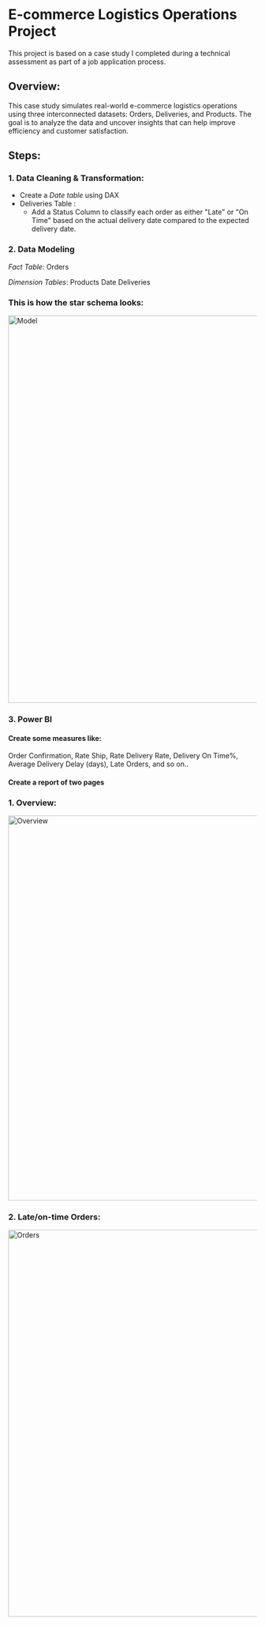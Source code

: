 # E-commerce Logistics Operations Project

This project is based on a case study I completed during a technical assessment as part of a job application process.

## Overview:
This case study simulates real-world e-commerce logistics operations using three interconnected datasets: Orders, Deliveries, and Products. The goal is to analyze the data and uncover insights that can help improve efficiency and customer satisfaction.

## Steps:
### 1. Data Cleaning & Transformation:
  * Create a *Date table* using DAX
  * Deliveries Table :
    * Add a Status Column to classify each order as either "Late" or "On Time" based on the actual delivery date compared to the expected delivery date.


### 2. Data Modeling
*Fact Table*: Orders

*Dimension Tables*: 
Products 
Date 
Deliveries 
### This is how the star schema looks:
<img width="1289" height="784" alt="Model" src="https://github.com/user-attachments/assets/2b0bf627-4560-41cc-b8a9-93e9e163de3c" />

### 3. Power BI
#### Create some measures like:
 Order Confirmation, Rate Ship, Rate Delivery Rate, Delivery On Time%, Average Delivery Delay (days), Late Orders, and so on.. 


#### Create a  report of two pages

### 1. Overview:
<img width="1399" height="779" alt="Overview" src="https://github.com/user-attachments/assets/3f8d509a-9fc4-4791-a406-0bef395901b3" />

### 2. Late/on-time Orders:
<img width="1396" height="783" alt="Orders" src="https://github.com/user-attachments/assets/0ccdf3c4-a088-4446-b84f-db0bfa712599" />




